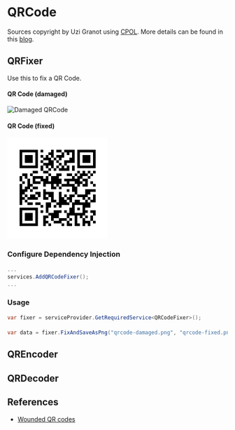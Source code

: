 # QRCode
Sources copyright by Uzi Granot using [CPOL](https://www.codeproject.com/info/cpol10.aspx). More details can be found in this [blog](https://www.codeproject.com/Articles/1250071/QR-Code-Encoder-and-Decoder-NET-Framework-Standard).

## QRFixer
Use this to fix a QR Code.

#### QR Code (damaged)
![Damaged QRCode](https://github.com/StefH/QRCode/blob/main/examples/QRFixer/source-damaged-3.png)

#### QR Code (fixed)
![Fixed QRCode](https://github.com/StefH/QRCode/blob/main/examples/QRFixer/source-fixed-3a.png)

### Configure Dependency Injection
``` csharp
...
services.AddQRCodeFixer();
...
```

### Usage
``` csharp
var fixer = serviceProvider.GetRequiredService<QRCodeFixer>();

var data = fixer.FixAndSaveAsPng("qrcode-damaged.png", "qrcode-fixed.png");
```

## QREncoder

## QRDecoder

## References
- [Wounded QR codes](https://www.datagenetics.com/blog/november12013/index.html)
